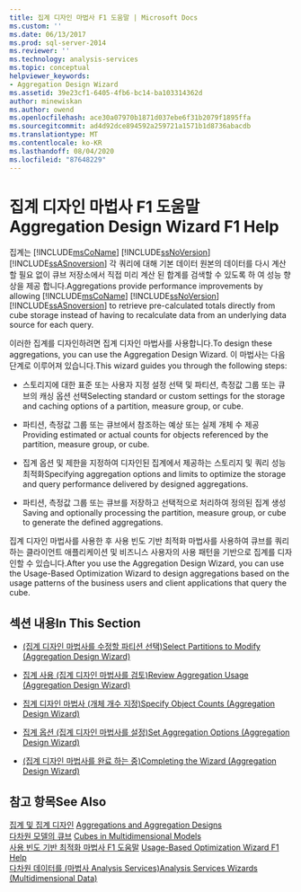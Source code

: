 ```yaml
---
title: 집계 디자인 마법사 F1 도움말 | Microsoft Docs
ms.custom: ''
ms.date: 06/13/2017
ms.prod: sql-server-2014
ms.reviewer: ''
ms.technology: analysis-services
ms.topic: conceptual
helpviewer_keywords:
- Aggregation Design Wizard
ms.assetid: 39e23cf1-6405-4fb6-bc14-ba103314362d
author: minewiskan
ms.author: owend
ms.openlocfilehash: ace30a07970b1871d037ebe6f31b2079f1895ffa
ms.sourcegitcommit: ad4d92dce894592a259721a1571b1d8736abacdb
ms.translationtype: MT
ms.contentlocale: ko-KR
ms.lasthandoff: 08/04/2020
ms.locfileid: "87648229"
---
```

# <a name="aggregation-design-wizard-f1-help"></a><span data-ttu-id="54eb6-102">집계 디자인 마법사 F1 도움말</span><span class="sxs-lookup"><span data-stu-id="54eb6-102">Aggregation Design Wizard F1 Help</span></span>
  <span data-ttu-id="54eb6-103">집계는 [!INCLUDE[msCoName](../includes/msconame-md.md)] [!INCLUDE[ssNoVersion](../includes/ssnoversion-md.md)] [!INCLUDE[ssASnoversion](../includes/ssasnoversion-md.md)] 각 쿼리에 대해 기본 데이터 원본의 데이터를 다시 계산할 필요 없이 큐브 저장소에서 직접 미리 계산 된 합계를 검색할 수 있도록 하 여 성능 향상을 제공 합니다.</span><span class="sxs-lookup"><span data-stu-id="54eb6-103">Aggregations provide performance improvements by allowing [!INCLUDE[msCoName](../includes/msconame-md.md)] [!INCLUDE[ssNoVersion](../includes/ssnoversion-md.md)] [!INCLUDE[ssASnoversion](../includes/ssasnoversion-md.md)] to retrieve pre-calculated totals directly from cube storage instead of having to recalculate data from an underlying data source for each query.</span></span>  
  
 <span data-ttu-id="54eb6-104">이러한 집계를 디자인하려면 집계 디자인 마법사를 사용합니다.</span><span class="sxs-lookup"><span data-stu-id="54eb6-104">To design these aggregations, you can use the Aggregation Design Wizard.</span></span> <span data-ttu-id="54eb6-105">이 마법사는 다음 단계로 이루어져 있습니다.</span><span class="sxs-lookup"><span data-stu-id="54eb6-105">This wizard guides you through the following steps:</span></span>  
  
-   <span data-ttu-id="54eb6-106">스토리지에 대한 표준 또는 사용자 지정 설정 선택 및 파티션, 측정값 그룹 또는 큐브의 캐싱 옵션 선택</span><span class="sxs-lookup"><span data-stu-id="54eb6-106">Selecting standard or custom settings for the storage and caching options of a partition, measure group, or cube.</span></span>  
  
-   <span data-ttu-id="54eb6-107">파티션, 측정값 그룹 또는 큐브에서 참조하는 예상 또는 실제 개체 수 제공</span><span class="sxs-lookup"><span data-stu-id="54eb6-107">Providing estimated or actual counts for objects referenced by the partition, measure group, or cube.</span></span>  
  
-   <span data-ttu-id="54eb6-108">집계 옵션 및 제한을 지정하여 디자인된 집계에서 제공하는 스토리지 및 쿼리 성능 최적화</span><span class="sxs-lookup"><span data-stu-id="54eb6-108">Specifying aggregation options and limits to optimize the storage and query performance delivered by designed aggregations.</span></span>  
  
-   <span data-ttu-id="54eb6-109">파티션, 측정값 그룹 또는 큐브를 저장하고 선택적으로 처리하여 정의된 집계 생성</span><span class="sxs-lookup"><span data-stu-id="54eb6-109">Saving and optionally processing the partition, measure group, or cube to generate the defined aggregations.</span></span>  
  
 <span data-ttu-id="54eb6-110">집계 디자인 마법사를 사용한 후 사용 빈도 기반 최적화 마법사를 사용하여 큐브를 쿼리하는 클라이언트 애플리케이션 및 비즈니스 사용자의 사용 패턴을 기반으로 집계를 디자인할 수 있습니다.</span><span class="sxs-lookup"><span data-stu-id="54eb6-110">After you use the Aggregation Design Wizard, you can use the Usage-Based Optimization Wizard to design aggregations based on the usage patterns of the business users and client applications that query the cube.</span></span>  
  
## <a name="in-this-section"></a><span data-ttu-id="54eb6-111">섹션 내용</span><span class="sxs-lookup"><span data-stu-id="54eb6-111">In This Section</span></span>  
  
-   [<span data-ttu-id="54eb6-112">&#40;집계 디자인 마법사를 수정할 파티션 선택&#41;</span><span class="sxs-lookup"><span data-stu-id="54eb6-112">Select Partitions to Modify &#40;Aggregation Design Wizard&#41;</span></span>](select-partitions-to-modify-aggregation-design-wizard.md)  
  
-   [<span data-ttu-id="54eb6-113">집계 사용 &#40;집계 디자인 마법사를 검토&#41;</span><span class="sxs-lookup"><span data-stu-id="54eb6-113">Review Aggregation Usage &#40;Aggregation Design Wizard&#41;</span></span>](review-aggregation-usage-aggregation-design-wizard.md)  
  
-   [<span data-ttu-id="54eb6-114">집계 디자인 마법사 &#40;개체 개수 지정&#41;</span><span class="sxs-lookup"><span data-stu-id="54eb6-114">Specify Object Counts &#40;Aggregation Design Wizard&#41;</span></span>](specify-object-counts-aggregation-design-wizard.md)  
  
-   [<span data-ttu-id="54eb6-115">집계 옵션 &#40;집계 디자인 마법사를 설정&#41;</span><span class="sxs-lookup"><span data-stu-id="54eb6-115">Set Aggregation Options &#40;Aggregation Design Wizard&#41;</span></span>](set-aggregation-options-aggregation-design-wizard.md)  
  
-   [<span data-ttu-id="54eb6-116">&#40;집계 디자인 마법사를 완료 하는 중&#41;</span><span class="sxs-lookup"><span data-stu-id="54eb6-116">Completing the Wizard &#40;Aggregation Design Wizard&#41;</span></span>](completing-the-wizard-aggregation-design-wizard.md)  
  
## <a name="see-also"></a><span data-ttu-id="54eb6-117">참고 항목</span><span class="sxs-lookup"><span data-stu-id="54eb6-117">See Also</span></span>  
 <span data-ttu-id="54eb6-118">[집계 및 집계 디자인](multidimensional-models-olap-logical-cube-objects/aggregations-and-aggregation-designs.md) </span><span class="sxs-lookup"><span data-stu-id="54eb6-118">[Aggregations and Aggregation Designs](multidimensional-models-olap-logical-cube-objects/aggregations-and-aggregation-designs.md) </span></span>  
 <span data-ttu-id="54eb6-119">[다차원 모델의 큐브](multidimensional-models/cubes-in-multidimensional-models.md) </span><span class="sxs-lookup"><span data-stu-id="54eb6-119">[Cubes in Multidimensional Models](multidimensional-models/cubes-in-multidimensional-models.md) </span></span>  
 <span data-ttu-id="54eb6-120">[사용 빈도 기반 최적화 마법사 F1 도움말](usage-based-optimization-wizard-f1-help.md) </span><span class="sxs-lookup"><span data-stu-id="54eb6-120">[Usage-Based Optimization Wizard F1 Help](usage-based-optimization-wizard-f1-help.md) </span></span>  
 [<span data-ttu-id="54eb6-121">다차원 데이터를 &#40;마법사 Analysis Services&#41;</span><span class="sxs-lookup"><span data-stu-id="54eb6-121">Analysis Services Wizards &#40;Multidimensional Data&#41;</span></span>](analysis-services-wizards-multidimensional-data.md)  
  
  
